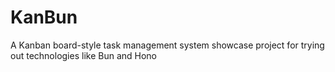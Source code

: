 # KanBun

A Kanban board-style task management system showcase project for trying out technologies like Bun and Hono
